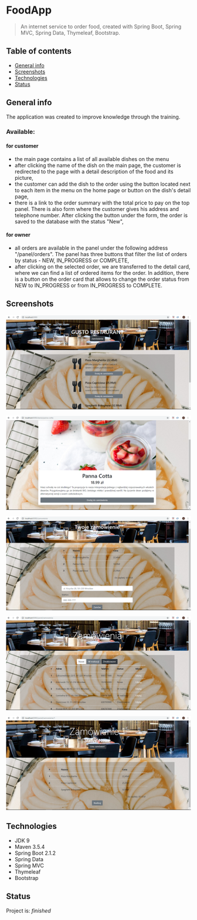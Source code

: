 # FoodApp
> An internet service to order food, created with Spring Boot, Spring MVC, Spring Data, Thymeleaf, Bootstrap.

## Table of contents
* [General info](#general-info)
* [Screenshots](#screenshots)
* [Technologies](#technologies)
* [Status](#status)

## General info
The application was created to improve knowledge through the training.

### Available:

#### for customer

- the main page contains a list of all available dishes on the menu
- after clicking the name of the dish on the main page, the customer is redirected to the page with a detail description of the food and its picture,
- the customer can add the dish to the order using the button located next to each item in the menu on the home page or button on the dish's detail page,
- there is a link to the order summary with the total price to pay on the top panel. There is also form where the customer gives his address and telephone number. 
After clicking the button under the form, the order is saved to the database with the status "New",

#### for owner
- all orders are available in the panel under the following address "/panel/orders". The panel has three buttons that filter the list of orders by status - NEW, IN_PROGRESS or COMPLETE,
- after clicking on the selected order, we are transferred to the detail card, where we can find a list of ordered items for the order. In addition, there is a button on the order card that allows to change the order status from NEW to IN_PROGRESS or from IN_PROGRESS to COMPLETE.

## Screenshots
![screnshots](./Menu.png)

![screnshots](./Item.png)

![screnshots](./Order.png)

![screnshots](./Orders.png)

![screnshots](./detailOrder.png)

## Technologies
* JDK 9
* Maven 3.5.4
* Spring Boot 2.1.2
* Spring Data
* Spring MVC
* Thymeleaf
* Bootstrap

## Status
Project is: _finished_
